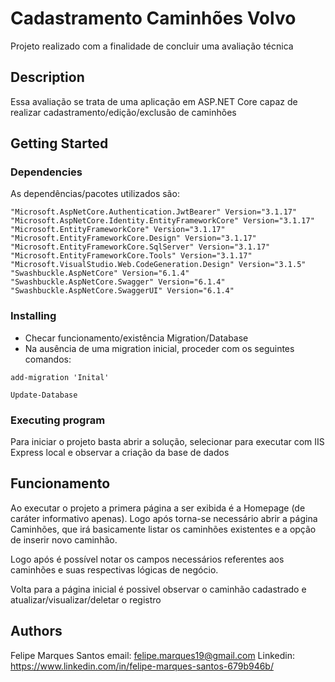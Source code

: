 ﻿# Cadastramento Caminhões Volvo
Projeto realizado com a finalidade de concluir uma avaliação técnica

## Description

Essa avaliação se trata de uma aplicação em ASP.NET Core capaz de realizar cadastramento/edição/exclusão de caminhões

## Getting Started

### Dependencies

As dependências/pacotes utilizados são:

    "Microsoft.AspNetCore.Authentication.JwtBearer" Version="3.1.17"
    "Microsoft.AspNetCore.Identity.EntityFrameworkCore" Version="3.1.17"
    "Microsoft.EntityFrameworkCore" Version="3.1.17"
    "Microsoft.EntityFrameworkCore.Design" Version="3.1.17"
    "Microsoft.EntityFrameworkCore.SqlServer" Version="3.1.17"
    "Microsoft.EntityFrameworkCore.Tools" Version="3.1.17"
    "Microsoft.VisualStudio.Web.CodeGeneration.Design" Version="3.1.5"
    "Swashbuckle.AspNetCore" Version="6.1.4"
    "Swashbuckle.AspNetCore.Swagger" Version="6.1.4"
    "Swashbuckle.AspNetCore.SwaggerUI" Version="6.1.4"


### Installing

* Checar funcionamento/existência Migration/Database
* Na ausência de uma migration inicial, proceder com os seguintes comandos:
```
add-migration 'Inital'
```
```
Update-Database
```

### Executing program

Para iniciar o projeto basta abrir a solução, selecionar para executar com IIS Express local e observar a criação da base de dados


## Funcionamento

Ao executar o projeto a primera página a ser exibida é a Homepage (de caráter informativo apenas). Logo após torna-se necessário abrir a página Caminhões, que irá basicamente listar
os caminhões existentes e a opção de inserir novo caminhão.

Logo após é possível notar os campos necessários referentes aos caminhões e suas respectivas lógicas de negócio.

Volta para a página inicial é possivel observar o caminhão cadastrado e atualizar/visualizar/deletar o registro


## Authors

Felipe Marques Santos
email: felipe.marques19@gmail.com
Linkedin: https://www.linkedin.com/in/felipe-marques-santos-679b946b/
